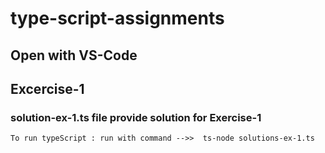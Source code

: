 # type-script-assignments

## Open with VS-Code

## Excercise-1
### solution-ex-1.ts file provide solution for Exercise-1
    To run typeScript : run with command -->>  ts-node solutions-ex-1.ts